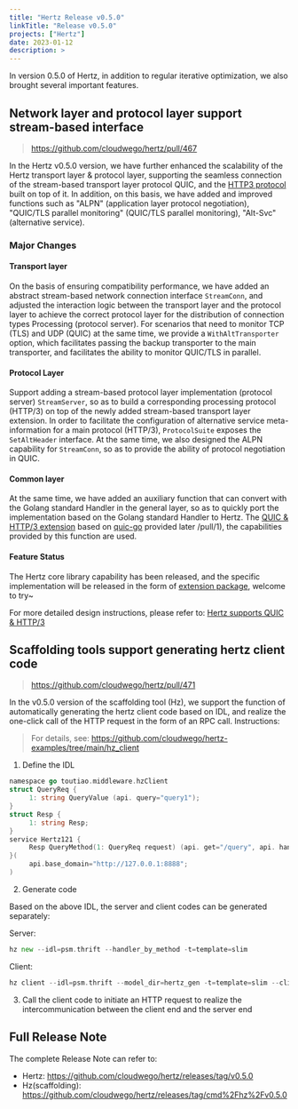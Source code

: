 ```yaml
---
title: "Hertz Release v0.5.0"
linkTitle: "Release v0.5.0"
projects: ["Hertz"]
date: 2023-01-12
description: >
---
```


In version 0.5.0 of Hertz, in addition to regular iterative optimization, we also brought several important features.

## Network layer and protocol layer support stream-based interface

> https://github.com/cloudwego/hertz/pull/467

In the Hertz v0.5.0 version, we have further enhanced the scalability of the Hertz transport layer & protocol layer, supporting the seamless connection of the stream-based transport layer protocol QUIC, and the [HTTP3 protocol](https://github.com/cloudwego/hertz/issues/458) built on top of it.
In addition, on this basis, we have added and improved functions such as "ALPN" (application layer protocol negotiation), "QUIC/TLS parallel monitoring" (QUIC/TLS parallel monitoring), "Alt-Svc" (alternative service).

### Major Changes

#### Transport layer

On the basis of ensuring compatibility performance, we have added an abstract stream-based network connection interface `StreamConn`, and adjusted the interaction logic between the transport layer and the protocol layer to achieve the correct protocol layer for the distribution of connection types Processing (protocol server).
For scenarios that need to monitor TCP (TLS) and UDP (QUIC) at the same time, we provide a `WithAltTransporter` option, which facilitates passing the backup transporter to the main transporter, and facilitates the ability to monitor QUIC/TLS in parallel.

#### Protocol Layer

Support adding a stream-based protocol layer implementation (protocol server) `StreamServer`, so as to build a corresponding processing protocol (HTTP/3) on top of the newly added stream-based transport layer extension.
In order to facilitate the configuration of alternative service meta-information for a main protocol (HTTP/3), `ProtocolSuite` exposes the `SetAltHeader` interface.
At the same time, we also designed the ALPN capability for `StreamConn`, so as to provide the ability of protocol negotiation in QUIC.

#### Common layer

At the same time, we have added an auxiliary function that can convert with the Golang standard Handler in the general layer, so as to quickly port the implementation based on the Golang standard Handler to Hertz. The [QUIC & HTTP/3 extension](https://github.com/hertz-contrib/http3) based on [quic-go](https://github.com/lucas-clemente/quic-go) provided later /pull/1), the capabilities provided by this function are used.

#### Feature Status

The Hertz core library capability has been released, and the specific implementation will be released in the form of [extension package](https://github.com/hertz-contrib/http3/pull/1), welcome to try~

For more detailed design instructions, please refer to: [Hertz supports QUIC & HTTP/3](https://www.cloudwego.io/zh/blog/2023/08/02/hertz-%E6%94%AF%E6%8C%81-quic-http/3/)

## Scaffolding tools support generating hertz client code

> https://github.com/cloudwego/hertz/pull/471

In the v0.5.0 version of the scaffolding tool (Hz), we support the function of automatically generating the hertz client code based on IDL, and realize the one-click call of the HTTP request in the form of an RPC call.
Instructions:

> For details, see: https://github.com/cloudwego/hertz-examples/tree/main/hz_client

1. Define the IDL
```go
namespace go toutiao.middleware.hzClient
struct QueryReq {
     1: string QueryValue (api. query="query1");
}
struct Resp {
     1: string Resp;
}
service Hertz121 {
     Resp QueryMethod(1: QueryReq request) (api. get="/query", api. handler_path="get");
}(
     api.base_domain="http://127.0.0.1:8888";
)
```
2. Generate code

Based on the above IDL, the server and client codes can be generated separately:

Server:
```go
hz new --idl=psm.thrift --handler_by_method -t=template=slim
```

Client:
```go
hz client --idl=psm.thrift --model_dir=hertz_gen -t=template=slim --client_dir=hz_client
```

3. Call the client code to initiate an HTTP request to realize the intercommunication between the client end and the server end

## Full Release Note

The complete Release Note can refer to:
* Hertz: https://github.com/cloudwego/hertz/releases/tag/v0.5.0
* Hz(scaffolding): https://github.com/cloudwego/hertz/releases/tag/cmd%2Fhz%2Fv0.5.0
